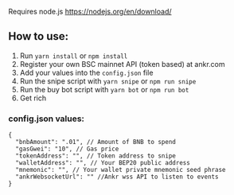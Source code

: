 Requires node.js https://nodejs.org/en/download/

## How to use:

1. Run `yarn install` or `npm install`
1. Register your own BSC mainnet API (token based) at ankr.com
1. Add your values into the `config.json` file
1. Run the snipe script with `yarn snipe` or `npm run snipe`
1. Run the buy bot script with `yarn bot` or `npm run bot`
1. Get rich

### config.json values:

```jsonc
{
  "bnbAmount": ".01", // Amount of BNB to spend
  "gasGwei": "10", // Gas price
  "tokenAddress": "", // Token address to snipe
  "walletAddress": "", // Your BEP20 public address
  "mnemonic": "", // Your wallet private mnemonic seed phrase
  "ankrWebsocketUrl": "" //Ankr wss API to listen to events
}
```
